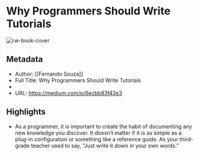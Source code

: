 # Why Programmers Should Write Tutorials

![rw-book-cover](https://readwise-assets.s3.amazonaws.com/static/images/article2.74d541386bbf.png)

## Metadata
- Author: [[Fernando Souza]]
- Full Title: Why Programmers Should Write Tutorials
- 
- URL: https://medium.com/p/6ecbb83f43e3

## Highlights
- As a programmer, it is important to create the habit of documenting any new knowledge you discover. It doesn’t matter if it is as simple as a plug-in configuration or something like a reference guide. As your third-grade teacher used to say, “Just write it down in your own words.”
